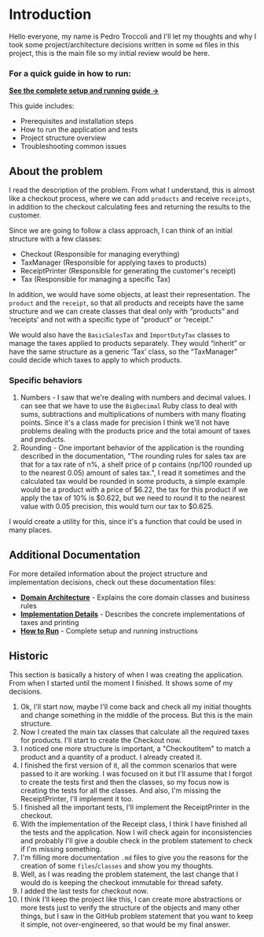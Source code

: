 # Introduction

Hello everyone, my name is Pedro Troccoli and I'll let my thoughts and why I took some project/architecture decisions written in some `md` files in this project,
this is the main file so my initial review would be here.

### For a quick guide in how to run:

**[See the complete setup and running guide →](how-to-run.md)**

This guide includes:
- Prerequisites and installation steps
- How to run the application and tests
- Project structure overview
- Troubleshooting common issues

## About the problem

I read the description of the problem. From what I understand, this is almost like a checkout process, where we can add `products` and receive `receipts`, 
in addition to the checkout calculating fees and returning the results to the customer.

Since we are going to follow a class approach, I can think of an initial structure with a few classes:

- Checkout (Responsible for managing everything)
- TaxManager (Responsible for applying taxes to products)
- ReceiptPrinter (Responsible for generating the customer's receipt)
- Tax (Responsible for managing a specific Tax)

In addition, we would have some objects, at least their representation. The `product` and the `receipt`, so that all products and receipts have the same 
structure and we can create classes that deal only with “products” and ‘receipts’ and not with a specific type of "product" or “receipt.”

We would also have the `BasicSalesTax` and `ImportDutyTax` classes to manage the taxes applied to products separately. They would “inherit” or have the same structure 
as a generic ‘Tax’ class, so the “TaxManager” could decide which taxes to apply to which products.

### Specific behaviors

1. Numbers - I saw that we're dealing with numbers and decimal values. I can see that we have to use the `BigDecimal` Ruby class to deal with sums, subtractions and multiplications of numbers
with many floating points. Since it's a class made for precision I think we'll not have problems dealing with the products price and the total amount of taxes and products.
2. Rounding - One important behavior of the application is the rounding described in the documentation, "The rounding rules for sales tax are that for a tax rate of n%, a shelf price 
of p contains (np/100 rounded up to the nearest 0.05) amount of sales tax.", I read it sometimes and the calculated tax would be rounded in some products, a simple example would be a product
with a price of $6.22, the tax for this product if we apply the tax of 10% is $0.622, but we need to round it to the nearest value with 0.05 precision, this would turn our tax to $0.625.

I would create a utility for this, since it's a function that could be used in many places.

## Additional Documentation

For more detailed information about the project structure and implementation decisions, check out these documentation files:

- **[Domain Architecture](domain/domain.md)** - Explains the core domain classes and business rules
- **[Implementation Details](implementations/implementations.md)** - Describes the concrete implementations of taxes and printing
- **[How to Run](how-to-run.md)** - Complete setup and running instructions

## Historic

This section is basically a history of when I was creating the application. From when I started until the moment I finished. It shows some of my decisions.

1. Ok, I'll start now, maybe I'll come back and check all my initial thoughts and change something in the middle of the process. But this is the main structure.
2. Now I created the main tax classes that calculate all the required taxes for products. I'll start to create the Checkout now.
3. I noticed one more structure is important, a "CheckoutItem" to match a product and a quantity of a product. I already created it.
4. I finished the first version of it, all the common scenarios that were passed to it are working. I was focused on it but I'll assume that I forgot to create the tests first and then the classes,
so my focus now is creating the tests for all the classes. And also, I'm missing the ReceiptPrinter, I'll implement it too.
5. I finished all the important tests, I'll implement the ReceiptPrinter in the checkout.
6. With the implementation of the Receipt class, I think I have finished all the tests and the application. Now I will check again for inconsistencies and probably I'll give
a double check in the problem statement to check if I'm missing something.
7. I'm filling more documentation `.md` files to give you the reasons for the creation of some `files`/`classes` and show you my thoughts.
8. Well, as I was reading the problem statement, the last change that I would do is keeping the checkout immutable for thread safety.
9. I added the last tests for checkout now.
10. I think I'll keep the project like this, I can create more abstractions or more tests just to verify the structure of the objects and many other things,
but I saw in the GitHub problem statement that you want to keep it simple, not over-engineered, so that would be my final answer.

